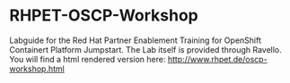 # RHPET-OSCP-Workshop
Labguide for the Red Hat Partner Enablement Training for OpenShift Containert Platform Jumpstart.
The Lab itself is provided through Ravello.
You will find a html rendered version here: http://www.rhpet.de/oscp-workshop.html

